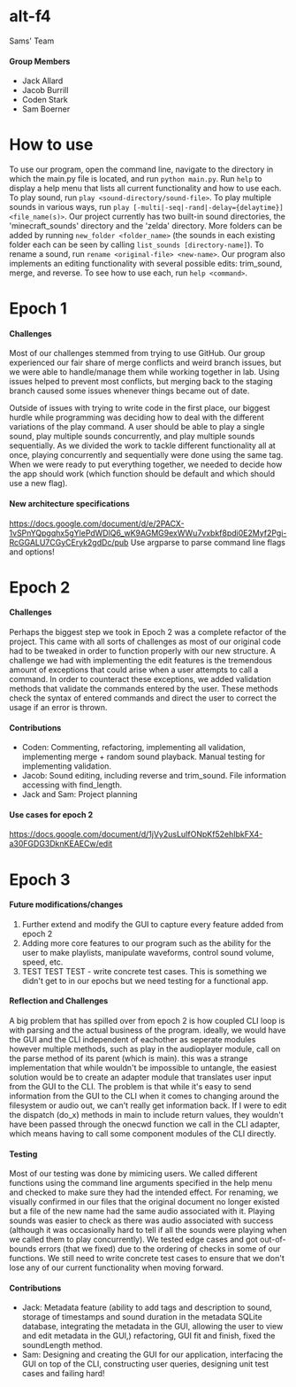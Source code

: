 # alt-f4
Sams' Team

#### Group Members
- Jack Allard
- Jacob Burrill
- Coden Stark
- Sam Boerner

# How to use
To use our program, open the command line, navigate to the directory in which the main.py file is located, and run `python main.py`. Run `help` to display a help menu that lists all current functionality and how to use each. To play sound, run `play <sound-directory/sound-file>`. To play multiple sounds in various ways, run `play [-multi|-seq|-rand|-delay={delaytime}] <file_name(s)>`. Our project currently has two built-in sound directories, the 'minecraft_sounds' directory and the 'zelda' directory. More folders can be added by running `new_folder <folder_name>` (the sounds in each existing folder each can be seen by calling `list_sounds [directory-name]`). To rename a sound, run `rename <original-file> <new-name>`. Our program also implements an editing functionality with several possible edits: trim_sound, merge, and reverse. To see how to use each, run `help <command>`.  

# Epoch 1

#### Challenges
Most of our challenges stemmed from trying to use GitHub. Our group experienced our fair share of merge conflicts and weird branch issues, but we were able to handle/manage them while working together in lab. Using issues helped to prevent most conflicts, but merging back to the staging branch caused some issues whenever things became out of date. 

Outside of issues with trying to write code in the first place, our biggest hurdle while programming was deciding how to deal with the different variations of the play command. A user should be able to play a single sound, play multiple sounds concurrently, and play multiple sounds sequentially. As we divided the work to tackle different functionality all at once, playing concurrently and sequentially were done using the same tag. When we were ready to put everything together, we needed to decide how the app should work (which function should be default and which should use a new flag).

#### New architecture specifications
https://docs.google.com/document/d/e/2PACX-1vSPnYQpgqhx5gYlePdWDlQ6_wK9AGMG9exWWu7vxbkf8pdi0E2Myf2Pgi-RcGGALU7CGyCEryk2gdDc/pub
Use argparse to parse command line flags and options!

# Epoch 2 

#### Challenges
Perhaps the biggest step we took in Epoch 2 was a complete refactor of the project. This came with all sorts of challenges as most of our original code had to be tweaked in order to function properly with our new structure. A challenge we had with implementing the edit features is the tremendous amount of exceptions that could arise when a user attempts to call a command. In order to counteract these exceptions, we added validation methods that validate the commands entered by the user. These methods check the syntax of entered commands and direct the user to correct the usage if an error is thrown. 

#### Contributions
 - Coden: Commenting, refactoring, implementing all validation, implementing merge + random sound playback. Manual testing for implementing validation.
 - Jacob: Sound editing, including reverse and trim_sound. File information accessing with find_length.
 - Jack and Sam: Project planning

#### Use cases for epoch 2
https://docs.google.com/document/d/1jVy2usLuIfONpKf52ehIbkFX4-a30FGDG3DknKEAECw/edit 

# Epoch 3

#### Future modifications/changes
 1. Further extend and modify the GUI to capture every feature added from epoch 2
 2. Adding more core features to our program such as the ability for the user to make playlists, manipulate waveforms, control sound volume, speed, etc.
 3. TEST TEST TEST - write concrete test cases. This is something we didn't get to in our epochs but we need testing for a functional app.

#### Reflection and Challenges
A big problem that has spilled over from epoch 2 is how coupled CLI loop is with parsing and the actual business of the program. ideally, we would have the GUI and the CLI independent of eachother as seperate modules however multiple methods, such as play in the audioplayer module, call on the parse method of its parent (which is main). this was a strange implementation that while wouldn't be impossible to untangle, the easiest solution would be to create an adapter module that translates user input from the GUI to the CLI. The problem is that while it's easy to send information from the GUI to the CLI when it comes to changing around the filesystem or audio out, we can't really get information back. If I were to edit the dispatch (do_x) methods in main to include return values, they wouldn't have been passed through the onecwd function we call in the CLI adapter, which means having to call some component modules of the CLI directly.

#### Testing
Most of our testing was done by mimicing users. We called different functions using the command line arguments specified in the help menu and checked to make sure they had the intended effect. For renaming, we visually confirmed in our files that the original document no longer existed but a file of the new name had the same audio associated with it. Playing sounds was easier to check as there was audio associated with success (although it was occasionally hard to tell if all the sounds were playing when we called them to play concurrently). We tested edge cases and got out-of-bounds errors (that we fixed) due to the ordering of checks in some of our functions. We still need to write concrete test cases to ensure that we don't lose any of our current functionality when moving forward. 

#### Contributions
- Jack: Metadata feature (ability to add tags and description to sound, storage of timestamps and sound duration in the metadata SQLite database, integrating the metadata in the GUI, allowing the user to view and edit metadata in the GUI,) refactoring, GUI fit and finish, fixed the soundLength method.
- Sam: Designing and creating the GUI for our application, interfacing the GUI on top of the CLI, constructing user queries, designing unit test cases and failing hard!
